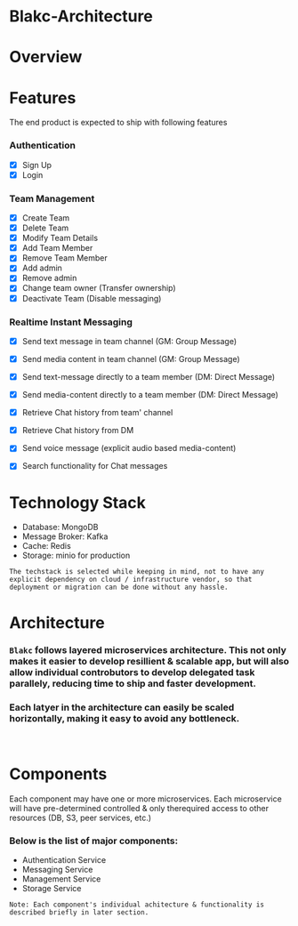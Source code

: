 # Blakc-Architecture

# Overview

# Features
The end product is expected to ship with following features

### Authentication
- [x] Sign Up
- [x] Login

### Team Management
- [x] Create Team
- [x] Delete Team
- [x] Modify Team Details
- [x] Add Team Member
- [x] Remove Team Member
- [x] Add admin
- [x] Remove admin
- [x] Change team owner (Transfer ownership)
- [x] Deactivate Team (Disable messaging)

### Realtime Instant Messaging
- [x] Send text message in team channel (GM: Group Message)
- [x] Send media content in team channel (GM: Group Message)
- [x] Send text-message directly to a team member (DM: Direct Message)
- [x] Send media-content directly to a team member (DM: Direct Message)
- [x] Retrieve Chat history from team' channel
- [x] Retrieve Chat history from DM
- [x] Send voice message (explicit audio based media-content)
- [x] Search functionality for Chat messages



# Technology Stack
* Database: MongoDB
* Message Broker: Kafka
* Cache: Redis
* Storage: minio for production
```Note:
The techstack is selected while keeping in mind, not to have any explicit dependency on cloud / infrastructure vendor, so that deployment or migration can be done without any hassle.  
```

# Architecture

### `Blakc` follows layered microservices architecture. This not only makes it easier to develop resillient & scalable app, but will also allow individual controbutors to develop delegated task parallely, reducing time to ship and faster development.
### Each latyer in the architecture can easily be scaled horizontally, making it easy to avoid any bottleneck.

<br>

# Components
Each component may have one or more microservices. Each microservice will have pre-determined controlled & only therequired access to other resources (DB, S3, peer services, etc.)

### Below is the list of major components:
* Authentication Service
* Messaging Service
* Management Service
* Storage Service
```
Note: Each component's individual achitecture & functionality is described briefly in later section. 
```





